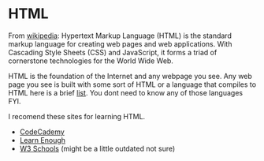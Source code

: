 # HTML
From [wikipedia](https://en.wikipedia.org/wiki/HTML):
Hypertext Markup Language (HTML) is the standard markup language for creating
web pages and web applications. With Cascading Style Sheets (CSS) and
JavaScript, it forms a triad of cornerstone technologies for the World Wide
Web.

HTML is the foundation of the Internet and any webpage you see. Any web page you
see is built with some sort of HTML or a language that compiles to HTML here is
a brief
[list](https://github.com/coffee-js/languages/wiki/List-of-languages-that-compile-to-HTML-CSS).
You dont need to know any of those languages FYI.

I recomend these sites for learning HTML.
- [CodeCademy](https://www.codecademy.com/learn/learn-html)
- [Learn Enough](https://www.learnenough.com/html-tutorial/html_intro)
- [W3 Schools](https://www.w3schools.com/html/) (might be a little outdated not
sure)
